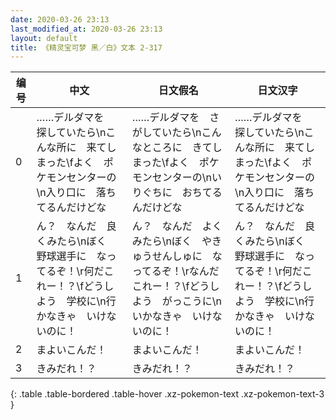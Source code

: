 ```yaml
---
date: 2020-03-26 23:13
last_modified_at: 2020-03-26 23:13
layout: default
title: 《精灵宝可梦 黑／白》文本 2-317
---
```

| 编号 | 中文 | 日文假名 | 日文汉字 |
| ---- | ---- | ---- | --- |
| 0 | ……デルダマを　探していたら\nこんな所に　来てしまった\fよく　ポケモンセンターの\n入り口に　落ちてるんだけどな | ……デルダマを　さがしていたら\nこんなところに　きてしまった\fよく　ポケモンセンターの\nいりぐちに　おちてるんだけどな | ……デルダマを　探していたら\nこんな所に　来てしまった\fよく　ポケモンセンターの\n入り口に　落ちてるんだけどな |
| 1 | ん？　なんだ　良くみたら\nぼく　野球選手に　なってるぞ！\r何だこれー！？\fどうしよう　学校に\n行かなきゃ　いけないのに！ | ん？　なんだ　よくみたら\nぼく　やきゅうせんしゅに　なってるぞ！\rなんだこれー！？\fどうしよう　がっこうに\nいかなきゃ　いけないのに！ | ん？　なんだ　良くみたら\nぼく　野球選手に　なってるぞ！\r何だこれー！？\fどうしよう　学校に\n行かなきゃ　いけないのに！ |
| 2 | まよいこんだ！ | まよいこんだ！ | まよいこんだ！ |
| 3 | きみだれ！？ | きみだれ！？ | きみだれ！？ |
{: .table .table-bordered .table-hover .xz-pokemon-text .xz-pokemon-text-3 }